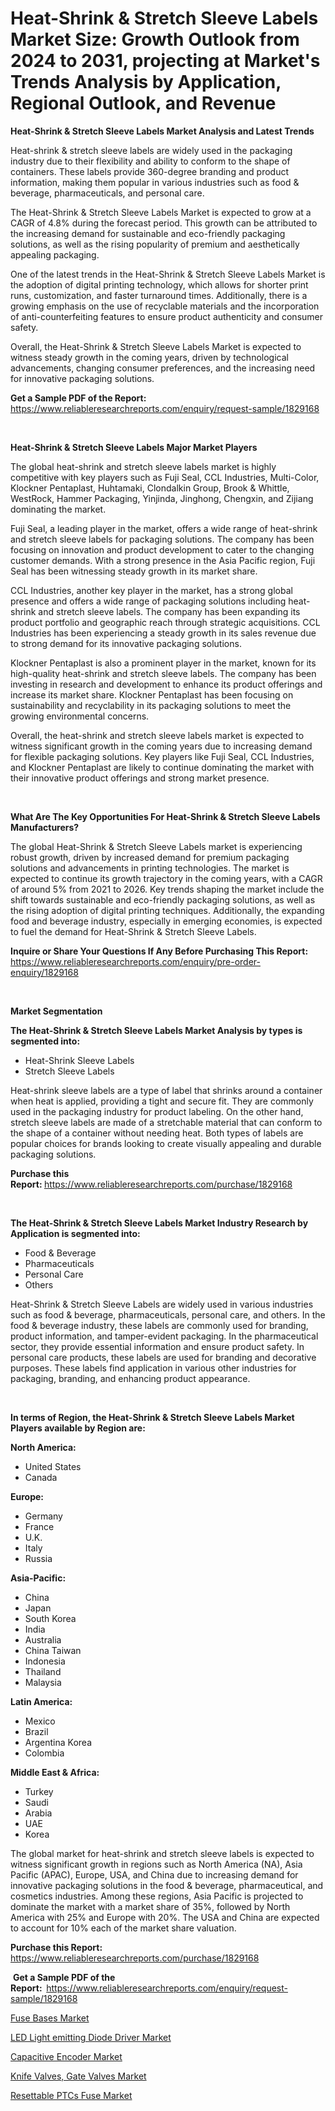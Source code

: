 <p><h1>Heat-Shrink & Stretch Sleeve Labels Market Size: Growth Outlook from 2024 to 2031, projecting at Market's Trends Analysis by Application, Regional Outlook, and Revenue</h1></p><p><strong>Heat-Shrink & Stretch Sleeve Labels Market Analysis and Latest Trends</strong></p>
<p><p>Heat-shrink & stretch sleeve labels are widely used in the packaging industry due to their flexibility and ability to conform to the shape of containers. These labels provide 360-degree branding and product information, making them popular in various industries such as food & beverage, pharmaceuticals, and personal care.</p><p>The Heat-Shrink & Stretch Sleeve Labels Market is expected to grow at a CAGR of 4.8% during the forecast period. This growth can be attributed to the increasing demand for sustainable and eco-friendly packaging solutions, as well as the rising popularity of premium and aesthetically appealing packaging.</p><p>One of the latest trends in the Heat-Shrink & Stretch Sleeve Labels Market is the adoption of digital printing technology, which allows for shorter print runs, customization, and faster turnaround times. Additionally, there is a growing emphasis on the use of recyclable materials and the incorporation of anti-counterfeiting features to ensure product authenticity and consumer safety.</p><p>Overall, the Heat-Shrink & Stretch Sleeve Labels Market is expected to witness steady growth in the coming years, driven by technological advancements, changing consumer preferences, and the increasing need for innovative packaging solutions.</p></p>
<p><strong>Get a Sample PDF of the Report:&nbsp;</strong> <a href="https://www.reliableresearchreports.com/enquiry/request-sample/1829168">https://www.reliableresearchreports.com/enquiry/request-sample/1829168</a></p>
<p>&nbsp;</p>
<p><strong>Heat-Shrink & Stretch Sleeve Labels Major Market Players</strong></p>
<p><p>The global heat-shrink and stretch sleeve labels market is highly competitive with key players such as Fuji Seal, CCL Industries, Multi-Color, Klockner Pentaplast, Huhtamaki, Clondalkin Group, Brook & Whittle, WestRock, Hammer Packaging, Yinjinda, Jinghong, Chengxin, and Zijiang dominating the market. </p><p>Fuji Seal, a leading player in the market, offers a wide range of heat-shrink and stretch sleeve labels for packaging solutions. The company has been focusing on innovation and product development to cater to the changing customer demands. With a strong presence in the Asia Pacific region, Fuji Seal has been witnessing steady growth in its market share.</p><p>CCL Industries, another key player in the market, has a strong global presence and offers a wide range of packaging solutions including heat-shrink and stretch sleeve labels. The company has been expanding its product portfolio and geographic reach through strategic acquisitions. CCL Industries has been experiencing a steady growth in its sales revenue due to strong demand for its innovative packaging solutions.</p><p>Klockner Pentaplast is also a prominent player in the market, known for its high-quality heat-shrink and stretch sleeve labels. The company has been investing in research and development to enhance its product offerings and increase its market share. Klockner Pentaplast has been focusing on sustainability and recyclability in its packaging solutions to meet the growing environmental concerns.</p><p>Overall, the heat-shrink and stretch sleeve labels market is expected to witness significant growth in the coming years due to increasing demand for flexible packaging solutions. Key players like Fuji Seal, CCL Industries, and Klockner Pentaplast are likely to continue dominating the market with their innovative product offerings and strong market presence.</p></p>
<p>&nbsp;</p>
<p><strong>What Are The Key Opportunities For Heat-Shrink & Stretch Sleeve Labels Manufacturers?</strong></p>
<p><p>The global Heat-Shrink & Stretch Sleeve Labels market is experiencing robust growth, driven by increased demand for premium packaging solutions and advancements in printing technologies. The market is expected to continue its growth trajectory in the coming years, with a CAGR of around 5% from 2021 to 2026. Key trends shaping the market include the shift towards sustainable and eco-friendly packaging solutions, as well as the rising adoption of digital printing techniques. Additionally, the expanding food and beverage industry, especially in emerging economies, is expected to fuel the demand for Heat-Shrink & Stretch Sleeve Labels.</p></p>
<p><strong>Inquire or Share Your Questions If Any Before Purchasing This Report:</strong> <a href="https://www.reliableresearchreports.com/enquiry/pre-order-enquiry/1829168">https://www.reliableresearchreports.com/enquiry/pre-order-enquiry/1829168</a></p>
<p>&nbsp;</p>
<p><strong>Market Segmentation</strong></p>
<p><strong>The Heat-Shrink & Stretch Sleeve Labels Market Analysis by types is segmented into:</strong></p>
<p><ul><li>Heat-Shrink Sleeve Labels</li><li>Stretch Sleeve Labels</li></ul></p>
<p><p>Heat-shrink sleeve labels are a type of label that shrinks around a container when heat is applied, providing a tight and secure fit. They are commonly used in the packaging industry for product labeling. On the other hand, stretch sleeve labels are made of a stretchable material that can conform to the shape of a container without needing heat. Both types of labels are popular choices for brands looking to create visually appealing and durable packaging solutions.</p></p>
<p><strong>Purchase this Report:&nbsp;</strong><a href="https://www.reliableresearchreports.com/purchase/1829168">https://www.reliableresearchreports.com/purchase/1829168</a></p>
<p>&nbsp;</p>
<p><strong>The Heat-Shrink & Stretch Sleeve Labels Market Industry Research by Application is segmented into:</strong></p>
<p><ul><li>Food & Beverage</li><li>Pharmaceuticals</li><li>Personal Care</li><li>Others</li></ul></p>
<p><p>Heat-Shrink & Stretch Sleeve Labels are widely used in various industries such as food & beverage, pharmaceuticals, personal care, and others. In the food & beverage industry, these labels are commonly used for branding, product information, and tamper-evident packaging. In the pharmaceutical sector, they provide essential information and ensure product safety. In personal care products, these labels are used for branding and decorative purposes. These labels find application in various other industries for packaging, branding, and enhancing product appearance.</p></p>
<p>&nbsp;</p>
<p><strong>In terms of Region, the Heat-Shrink & Stretch Sleeve Labels Market Players available by Region are:</strong></p>
<p>
    <p> <strong> North America: </strong>
        <ul>
            <li>United States</li>
            <li>Canada</li>
        </ul>
        </p> 
    <p> <strong> Europe: </strong>
        <ul>
            <li>Germany</li>
            <li>France</li>
            <li>U.K.</li>
            <li>Italy</li>
            <li>Russia</li>
        </ul>
        </p> 
    <p> <strong> Asia-Pacific: </strong>
        <ul>
            <li>China</li>
            <li>Japan</li>
            <li>South Korea</li>
            <li>India</li>
            <li>Australia</li>
            <li>China Taiwan</li>
            <li>Indonesia</li>
            <li>Thailand</li>
            <li>Malaysia</li>
        </ul>
        </p> 
    <p> <strong> Latin America: </strong>
        <ul>
            <li>Mexico</li>
            <li>Brazil</li>
            <li>Argentina Korea</li>
            <li>Colombia</li>
        </ul>
        </p> 
    <p> <strong> Middle East & Africa: </strong>
        <ul>
            <li>Turkey</li>
            <li>Saudi</li>
            <li>Arabia</li>
            <li>UAE</li>
            <li>Korea</li>
        </ul>
    </p>
    </p>
<p><p>The global market for heat-shrink and stretch sleeve labels is expected to witness significant growth in regions such as North America (NA), Asia Pacific (APAC), Europe, USA, and China due to increasing demand for innovative packaging solutions in the food & beverage, pharmaceutical, and cosmetics industries. Among these regions, Asia Pacific is projected to dominate the market with a market share of 35%, followed by North America with 25% and Europe with 20%. The USA and China are expected to account for 10% each of the market share valuation.</p></p>
<p><strong>Purchase this Report: </strong><a href="https://www.reliableresearchreports.com/purchase/1829168">https://www.reliableresearchreports.com/purchase/1829168</a></p>
<p>&nbsp;<strong>Get a Sample PDF of the Report:&nbsp;&nbsp;</strong><a href="https://www.reliableresearchreports.com/enquiry/request-sample/1829168">https://www.reliableresearchreports.com/enquiry/request-sample/1829168</a></p>
<p><strong></strong></p>
<p><p><a href="https://github.com/pjcfca/Market-Research-Report-List-1/blob/main/fuse-bases-market.md">Fuse Bases Market</a></p><p><a href="https://medium.com/@merrittrice2023/led-light-emitting-diode-driver-market-competitive-analysis-market-trends-and-forecast-to-2031-a047f6849180">LED Light emitting Diode Driver Market</a></p><p><a href="https://medium.com/@patriciahanson2013/capacitive-encoder-market-research-report-its-history-and-forecast-2024-to-2031-4dcb9d1cf994">Capacitive Encoder Market</a></p><p><a href="https://github.com/johnbach50/Market-Research-Report-List-2/blob/main/knife-valves-gate-valves-market.md">Knife Valves, Gate Valves Market</a></p><p><a href="https://medium.com/@merrittrice2023/resettable-ptcs-fuse-market-insight-market-trends-growth-forecasted-from-2024-to-2031-d4448abcf51b">Resettable PTCs Fuse Market</a></p></p>